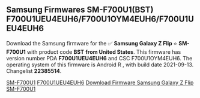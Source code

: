 <h2>Samsung Firmwares SM-F700U1(BST) F700U1UEU4EUH6/F700U1OYM4EUH6/F700U1UEU4EUH6</h2>
Download the Samsung firmware for the ✅ <strong>Samsung Galaxy Z Flip </strong> ⭐ <strong>SM-F700U1</strong> with product code <strong>BST</strong> <strong> from United States</strong>. This firmware has version number PDA <strong>F700U1UEU4EUH6</strong> and CSC F700U1OYM4EUH6. The operating system of this firmware is Android R , with build date 2021-09-13. Changelist <strong>22385514</strong>.


[SM-F700U1](https://samfirm.shop/samsung/model/SM-F700U1)
[F700U1UEU4EUH6](https://samfirm.shop/samsung/pda/F700U1UEU4EUH6)
[Download Firmware Samsung Galaxy Z Flip SM-F700U1](https://samfirm.shop/samsung/firmware/455409)
